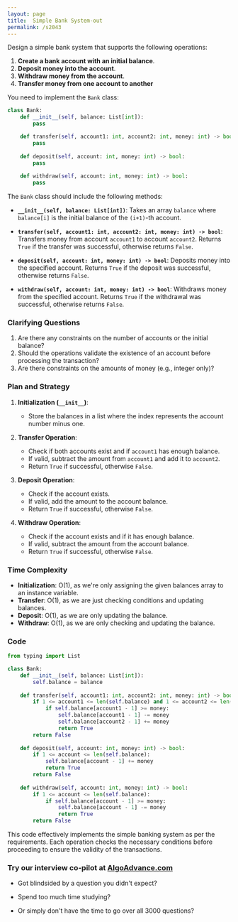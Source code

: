 ```yaml
---
layout: page
title:  Simple Bank System-out
permalink: /s2043
---
```


Design a simple bank system that supports the following operations:

1. **Create a bank account with an initial balance**.
2. **Deposit money into the account**.
3. **Withdraw money from the account**.
4. **Transfer money from one account to another**

You need to implement the `Bank` class:

```python
class Bank:
    def __init__(self, balance: List[int]):
        pass

    def transfer(self, account1: int, account2: int, money: int) -> bool:
        pass
    
    def deposit(self, account: int, money: int) -> bool:
        pass
    
    def withdraw(self, account: int, money: int) -> bool:
        pass
```

The `Bank` class should include the following methods:

- **`__init__(self, balance: List[int])`**: Takes an array `balance` where `balance[i]` is the initial balance of the `(i+1)`-th account.
  
- **`transfer(self, account1: int, account2: int, money: int) -> bool`**:
  Transfers money from account `account1` to account `account2`. Returns `True` if the transfer was successful, otherwise returns `False`.
  
- **`deposit(self, account: int, money: int) -> bool`**:
  Deposits money into the specified account. Returns `True` if the deposit was successful, otherwise returns `False`.

- **`withdraw(self, account: int, money: int) -> bool`**:
  Withdraws money from the specified account. Returns `True` if the withdrawal was successful, otherwise returns `False`.

### Clarifying Questions

1. Are there any constraints on the number of accounts or the initial balance?
2. Should the operations validate the existence of an account before processing the transaction?
3. Are there constraints on the amounts of money (e.g., integer only)?

### Plan and Strategy

1. **Initialization (`__init__`)**:
   - Store the balances in a list where the index represents the account number minus one.

2. **Transfer Operation**:
   - Check if both accounts exist and if `account1` has enough balance.
   - If valid, subtract the amount from `account1` and add it to `account2`.
   - Return `True` if successful, otherwise `False`.

3. **Deposit Operation**:
   - Check if the account exists.
   - If valid, add the amount to the account balance.
   - Return `True` if successful, otherwise `False`.

4. **Withdraw Operation**:
   - Check if the account exists and if it has enough balance.
   - If valid, subtract the amount from the account balance.
   - Return `True` if successful, otherwise `False`.

### Time Complexity

- **Initialization**: O(1), as we're only assigning the given balances array to an instance variable.
- **Transfer**: O(1), as we are just checking conditions and updating balances.
- **Deposit**: O(1), as we are only updating the balance.
- **Withdraw**: O(1), as we are only checking and updating the balance.

### Code

```python
from typing import List

class Bank:
    def __init__(self, balance: List[int]):
        self.balance = balance
    
    def transfer(self, account1: int, account2: int, money: int) -> bool:
        if 1 <= account1 <= len(self.balance) and 1 <= account2 <= len(self.balance):
            if self.balance[account1 - 1] >= money:
                self.balance[account1 - 1] -= money
                self.balance[account2 - 1] += money
                return True
        return False
    
    def deposit(self, account: int, money: int) -> bool:
        if 1 <= account <= len(self.balance):
            self.balance[account - 1] += money
            return True
        return False
    
    def withdraw(self, account: int, money: int) -> bool:
        if 1 <= account <= len(self.balance):
            if self.balance[account - 1] >= money:
                self.balance[account - 1] -= money
                return True
        return False
```

This code effectively implements the simple banking system as per the requirements. Each operation checks the necessary conditions before proceeding to ensure the validity of the transactions.


### Try our interview co-pilot at [AlgoAdvance.com](https://algoAdvance.com)

- Got blindsided by a question you didn't expect?

- Spend too much time studying?

- Or simply don't have the time to go over all 3000 questions?

